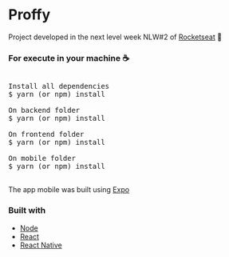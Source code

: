 # Proffy
Project developed in the next level week NLW#2 of <a href="https://rocketseat.com.br/" >Rocketseat</a> 🚀

### For execute in your machine ☕
<pre>

Install all dependencies
$ yarn (or npm) install

On backend folder
$ yarn (or npm) install

On frontend folder
$ yarn (or npm) install

On mobile folder
$ yarn (or npm) install

</pre>

The app mobile was built using <a href="https://expo.io/">Expo</a>
<br />
### Built with
<ul>
  <li><a href="https://nodejs.org/en/">Node</a></li>
  <li><a href="https://reactjs.org/">React</a></li>
  <li><a href="https://reactnative.dev/">React Native</a></li>
<ul>
